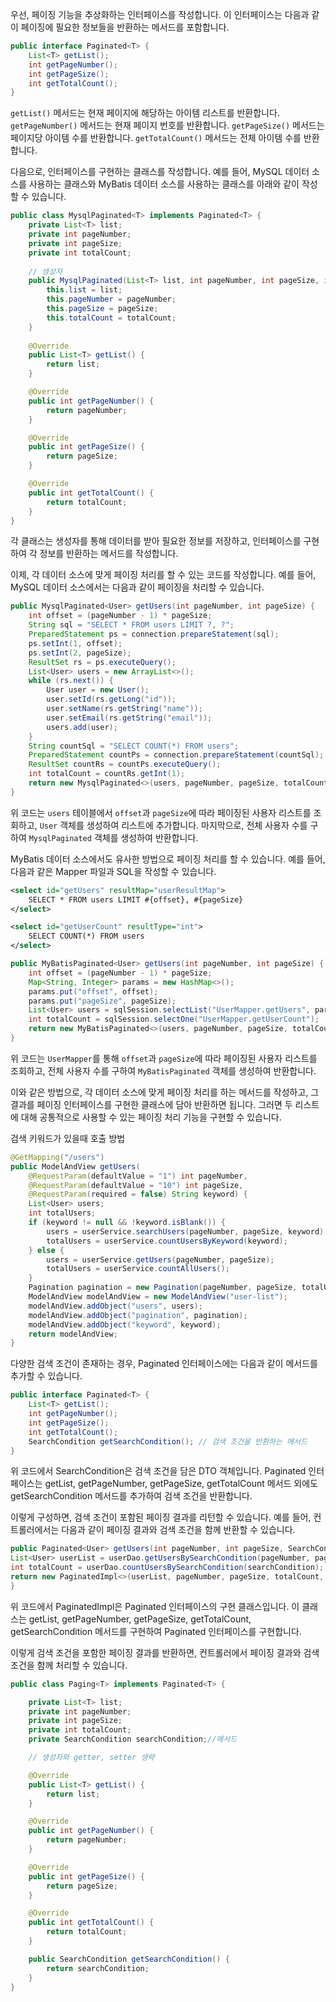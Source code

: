 우선, 페이징 기능을 추상화하는 인터페이스를 작성합니다. 이 인터페이스는 다음과 같이 페이징에 필요한 정보들을 반환하는 메서드를 포함합니다.
```java
public interface Paginated<T> {
    List<T> getList();
    int getPageNumber();
    int getPageSize();
    int getTotalCount();
}

```
`getList()` 메서드는 현재 페이지에 해당하는 아이템 리스트를 반환합니다. `getPageNumber()` 메서드는 현재 페이지 번호를 반환합니다. `getPageSize()` 메서드는 페이지당 아이템 수를 반환합니다. `getTotalCount()` 메서드는 전체 아이템 수를 반환합니다.

다음으로, 인터페이스를 구현하는 클래스를 작성합니다. 예를 들어, MySQL 데이터 소스를 사용하는 클래스와 MyBatis 데이터 소스를 사용하는 클래스를 아래와 같이 작성할 수 있습니다.
```java
public class MysqlPaginated<T> implements Paginated<T> {
    private List<T> list;
    private int pageNumber;
    private int pageSize;
    private int totalCount;
    
    // 생성자
    public MysqlPaginated(List<T> list, int pageNumber, int pageSize, int totalCount) {
        this.list = list;
        this.pageNumber = pageNumber;
        this.pageSize = pageSize;
        this.totalCount = totalCount;
    }
    
    @Override
    public List<T> getList() {
        return list;
    }

    @Override
    public int getPageNumber() {
        return pageNumber;
    }

    @Override
    public int getPageSize() {
        return pageSize;
    }

    @Override
    public int getTotalCount() {
        return totalCount;
    }
}


```
각 클래스는 생성자를 통해 데이터를 받아 필요한 정보를 저장하고, 인터페이스를 구현하여 각 정보를 반환하는 메서드를 작성합니다.

이제, 각 데이터 소스에 맞게 페이징 처리를 할 수 있는 코드를 작성합니다. 예를 들어, MySQL 데이터 소스에서는 다음과 같이 페이징을 처리할 수 있습니다.
```java
public MysqlPaginated<User> getUsers(int pageNumber, int pageSize) {
    int offset = (pageNumber - 1) * pageSize;
    String sql = "SELECT * FROM users LIMIT ?, ?";
    PreparedStatement ps = connection.prepareStatement(sql);
    ps.setInt(1, offset);
    ps.setInt(2, pageSize);
    ResultSet rs = ps.executeQuery();
    List<User> users = new ArrayList<>();
    while (rs.next()) {
        User user = new User();
        user.setId(rs.getLong("id"));
        user.setName(rs.getString("name"));
        user.setEmail(rs.getString("email"));
        users.add(user);
    }
    String countSql = "SELECT COUNT(*) FROM users";
    PreparedStatement countPs = connection.prepareStatement(countSql);
    ResultSet countRs = countPs.executeQuery();
    int totalCount = countRs.getInt(1);
    return new MysqlPaginated<>(users, pageNumber, pageSize, totalCount);
}

```
위 코드는 `users` 테이블에서 `offset`과 `pageSize`에 따라 페이징된 사용자 리스트를 조회하고, `User` 객체를 생성하여 리스트에 추가합니다. 마지막으로, 전체 사용자 수를 구하여 `MysqlPaginated` 객체를 생성하여 반환합니다.

MyBatis 데이터 소스에서도 유사한 방법으로 페이징 처리를 할 수 있습니다. 예를 들어, 다음과 같은 Mapper 파일과 SQL을 작성할 수 있습니다.

```xml
<select id="getUsers" resultMap="userResultMap">
    SELECT * FROM users LIMIT #{offset}, #{pageSize}
</select>

<select id="getUserCount" resultType="int">
    SELECT COUNT(*) FROM users
</select>

```

```java
public MyBatisPaginated<User> getUsers(int pageNumber, int pageSize) {
    int offset = (pageNumber - 1) * pageSize;
    Map<String, Integer> params = new HashMap<>();
    params.put("offset", offset);
    params.put("pageSize", pageSize);
    List<User> users = sqlSession.selectList("UserMapper.getUsers", params);
    int totalCount = sqlSession.selectOne("UserMapper.getUserCount");
    return new MyBatisPaginated<>(users, pageNumber, pageSize, totalCount);
}

```

위 코드는 `UserMapper`를 통해 `offset`과 `pageSize`에 따라 페이징된 사용자 리스트를 조회하고, 전체 사용자 수를 구하여 `MyBatisPaginated` 객체를 생성하여 반환합니다.

이와 같은 방법으로, 각 데이터 소스에 맞게 페이징 처리를 하는 메서드를 작성하고, 그 결과를 페이징 인터페이스를 구현한 클래스에 담아 반환하면 됩니다. 그러면 두 리스트에 대해 공통적으로 사용할 수 있는 페이징 처리 기능을 구현할 수 있습니다.

검색 키워드가 있을때 호출 방법
```java
@GetMapping("/users")
public ModelAndView getUsers(
    @RequestParam(defaultValue = "1") int pageNumber,
    @RequestParam(defaultValue = "10") int pageSize,
    @RequestParam(required = false) String keyword) {
    List<User> users;
    int totalUsers;
    if (keyword != null && !keyword.isBlank()) {
        users = userService.searchUsers(pageNumber, pageSize, keyword);
        totalUsers = userService.countUsersByKeyword(keyword);
    } else {
        users = userService.getUsers(pageNumber, pageSize);
        totalUsers = userService.countAllUsers();
    }
    Pagination pagination = new Pagination(pageNumber, pageSize, totalUsers);
    ModelAndView modelAndView = new ModelAndView("user-list");
    modelAndView.addObject("users", users);
    modelAndView.addObject("pagination", pagination);
    modelAndView.addObject("keyword", keyword);
    return modelAndView;
}

```

다양한 검색 조건이 존재하는 경우, Paginated 인터페이스에는 다음과 같이 메서드를 추가할 수 있습니다.
```java
public interface Paginated<T> {
    List<T> getList();
    int getPageNumber();
    int getPageSize();
    int getTotalCount();
    SearchCondition getSearchCondition(); // 검색 조건을 반환하는 메서드
}

```
위 코드에서 SearchCondition은 검색 조건을 담은 DTO 객체입니다. Paginated 인터페이스는 getList, getPageNumber, getPageSize, getTotalCount 메서드 외에도 getSearchCondition 메서드를 추가하여 검색 조건을 반환합니다.

이렇게 구성하면, 검색 조건이 포함된 페이징 결과를 리턴할 수 있습니다. 예를 들어, 컨트롤러에서는 다음과 같이 페이징 결과와 검색 조건을 함께 반환할 수 있습니다.
```java
public Paginated<User> getUsers(int pageNumber, int pageSize, SearchCondition searchCondition) { 
List<User> userList = userDao.getUsersBySearchCondition(pageNumber, pageSize, searchCondition); 
int totalCount = userDao.countUsersBySearchCondition(searchCondition); 
return new PaginatedImpl<>(userList, pageNumber, pageSize, totalCount, searchCondition); 
}
```
위 코드에서 PaginatedImpl은 Paginated 인터페이스의 구현 클래스입니다. 이 클래스는 getList, getPageNumber, getPageSize, getTotalCount, getSearchCondition 메서드를 구현하여 Paginated 인터페이스를 구현합니다.

이렇게 검색 조건을 포함한 페이징 결과를 반환하면, 컨트롤러에서 페이징 결과와 검색 조건을 함께 처리할 수 있습니다.
```java
public class Paging<T> implements Paginated<T> {

    private List<T> list;
    private int pageNumber;
    private int pageSize;
    private int totalCount;
    private SearchCondition searchCondition;//메서드

    // 생성자와 getter, setter 생략

    @Override
    public List<T> getList() {
        return list;
    }

    @Override
    public int getPageNumber() {
        return pageNumber;
    }

    @Override
    public int getPageSize() {
        return pageSize;
    }

    @Override
    public int getTotalCount() {
        return totalCount;
    }

    public SearchCondition getSearchCondition() {
        return searchCondition;
    }
}

```